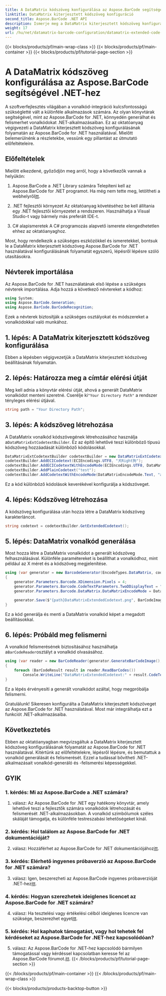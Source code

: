 ```yaml
---
title: A DataMatrix kódszöveg konfigurálása az Aspose.BarCode segítségével .NET-hez
linktitle: DataMatrix kiterjesztett kódszöveg konfiguráció
second_title: Aspose.BarCode .NET API
description: Ismerje meg a DataMatrix kiterjesztett kódszöveg konfigurálását az Aspose.BarCode for .NET használatával. Vonalkódok létrehozása, felismerése és integrálása .NET-alkalmazásaiba.
weight: 17
url: /hu/net/datamatrix-barcode-configuration/datamatrix-extended-code-text-configuration/
---
```


{{< blocks/products/pf/main-wrap-class >}}
{{< blocks/products/pf/main-container >}}
{{< blocks/products/pf/tutorial-page-section >}}

# A DataMatrix kódszöveg konfigurálása az Aspose.BarCode segítségével .NET-hez

A szoftverfejlesztés világában a vonalkód-integráció kulcsfontosságú szükségletté vált a különféle alkalmazások számára. Az olyan könyvtárak segítségével, mint az Aspose.BarCode for .NET, könnyedén generálhat és felismerhet vonalkódokat .NET-alkalmazásaiban. Ez az oktatóanyag végigvezeti a DataMatrix kiterjesztett kódszöveg konfigurálásának folyamatán az Aspose.BarCode for .NET használatával. Mielőtt belemerülnénk a részletekbe, vessünk egy pillantást az útmutató előfeltételeire.

## Előfeltételek

Mielőtt elkezdené, győződjön meg arról, hogy a következők vannak a helyükön:

1. Aspose.BarCode a .NET Library számára
Telepíteni kell az Aspose.BarCode for .NET programot. Ha még nem tette meg, letöltheti a webhelyről[itt](https://releases.aspose.com/barcode/net/).

2. .NET fejlesztői környezet
Az oktatóanyag követéséhez be kell állítania egy .NET fejlesztői környezetet a rendszeren. Használhatja a Visual Studio-t vagy bármely más preferált IDE-t.

3. C# alapismeretek
A C# programozás alapvető ismerete elengedhetetlen ehhez az oktatóanyaghoz.

Most, hogy rendelkezik a szükséges eszközökkel és ismeretekkel, bontsuk le a DataMatrix kiterjesztett kódszöveg Aspose.BarCode for .NET használatával konfigurálásának folyamatát egyszerű, lépésről lépésre szóló utasításokra.

## Névterek importálása

Az Aspose.BarCode for .NET használatának első lépése a szükséges névterek importálása. Adja hozzá a következő névtereket a kódhoz:

```csharp
using System;
using Aspose.BarCode.Generation;
using Aspose.BarCode.BarCodeRecognition;
```

Ezek a névterek biztosítják a szükséges osztályokat és módszereket a vonalkódokkal való munkához.

## 1. lépés: A DataMatrix kiterjesztett kódszöveg konfigurálása

Ebben a lépésben végigvezetjük a DataMatrix kiterjesztett kódszöveg beállításának folyamatán.

## 2. lépés: Határozza meg a címtár elérési útját

 Meg kell adnia a könyvtár elérési útját, ahová a generált DataMatrix vonalkódot menteni szeretné. Cserélje ki`"Your Directory Path"` a rendszer tényleges elérési útjával.

```csharp
string path = "Your Directory Path";
```

## 3. lépés: A kódszöveg létrehozása

 A DataMatrix vonalkód kódszövegének létrehozásához használja a`DataMatrixExtCodetextBuilder`. Ez az építő lehetővé teszi különböző típusú kódszöveg hozzáadását különböző kódolásokkal.

```csharp
DataMatrixExtCodetextBuilder codetextBuilder = new DataMatrixExtCodetextBuilder();
codetextBuilder.AddECICodetext(ECIEncodings.UTF8, "犬Right狗");
codetextBuilder.AddECICodetextWithEncodeMode(ECIEncodings.UTF8, DataMatrixEncodeMode.C40, "ABCDE");
codetextBuilder.AddPlainCodetext("test");
codetextBuilder.AddCodetextWithEncodeMode(DataMatrixEncodeMode.Text, "abcde");
```

Ez a kód különböző kódolások keverékével konfigurálja a kódszöveget.

## 4. lépés: Kódszöveg létrehozása

A kódszöveg konfigurálása után hozza létre a DataMatrix kódszöveg karakterláncot.

```csharp
string codetext = codetextBuilder.GetExtendedCodetext();
```

## 5. lépés: DataMatrix vonalkód generálása

Most hozza létre a DataMatrix vonalkódot a generált kódszöveg felhasználásával. Különféle paramétereket is beállíthat a vonalkódhoz, mint például az X méret és a kódszöveg megjelenítése.

```csharp
using (var generator = new BarcodeGenerator(EncodeTypes.DataMatrix, codetext))
{
    generator.Parameters.Barcode.XDimension.Pixels = 4;
    generator.Parameters.Barcode.CodeTextParameters.TwoDDisplayText = "Extended Codetext";
    generator.Parameters.Barcode.DataMatrix.DataMatrixEncodeMode = DataMatrixEncodeMode.ExtendedCodetext;

    generator.Save($"{path}DataMatrixExtendedCodetext.png", BarCodeImageFormat.Png);
}
```

Ez a kód generálja és menti a DataMatrix vonalkód képet a megadott beállításokkal.

## 6. lépés: Próbáld meg felismerni

 A vonalkód felismerésének biztosításához használhatja a`BarCodeReader`osztályt a vonalkód olvasásához.

```csharp
using (var reader = new BarCodeReader(generator.GenerateBarCodeImage(), DecodeType.DataMatrix))
{
    foreach (BarCodeResult result in reader.ReadBarCodes())
        Console.WriteLine("DataMatrixExtendedCodetext:" + result.CodeText);
}
```

Ez a lépés érvényesíti a generált vonalkódot azáltal, hogy megpróbálja felismerni.

Gratulálunk! Sikeresen konfigurálta a DataMatrix kiterjesztett kódszöveget az Aspose.BarCode for .NET használatával. Most már integrálhatja ezt a funkciót .NET-alkalmazásaiba.

## Következtetés

Ebben az oktatóanyagban megvizsgáltuk a DataMatrix kiterjesztett kódszöveg konfigurálásának folyamatát az Aspose.BarCode for .NET használatával. Kitértünk az előfeltételekre, lépésről lépésre, és bemutattuk a vonalkód generálását és felismerését. Ezzel a tudással bővítheti .NET-alkalmazásait vonalkód-generáló és -felismerési képességekkel.

## GYIK

### 1. kérdés: Mi az Aspose.BarCode a .NET számára?

1. válasz: Az Aspose.BarCode for .NET egy hatékony könyvtár, amely lehetővé teszi a fejlesztők számára vonalkódok létrehozását és felismerését .NET-alkalmazásokban. A vonalkód szimbólumok széles skáláját támogatja, és különféle testreszabási lehetőségeket kínál.

### 2. kérdés: Hol találom az Aspose.BarCode for .NET dokumentációját?

2. válasz: Hozzáférhet az Aspose.BarCode for .NET dokumentációjához[itt](https://reference.aspose.com/barcode/net/).

### 3. kérdés: Elérhető ingyenes próbaverzió az Aspose.BarCode for .NET számára?

 3. válasz: Igen, beszerezheti az Aspose.BarCode ingyenes próbaverzióját .NET-hez[itt](https://releases.aspose.com/).

### 4. kérdés: Hogyan szerezhetek ideiglenes licencet az Aspose.BarCode for .NET számára?

 4. válasz: Ha tesztelési vagy értékelési célból ideiglenes licencre van szüksége, beszerezhet egyet[itt](https://purchase.aspose.com/temporary-license/).

### 5. kérdés: Hol kaphatok támogatást, vagy hol tehetek fel kérdéseket az Aspose.BarCode for .NET-hez kapcsolódóan?

 5. válasz: Az Aspose.BarCode for .NET-hez kapcsolódó bármilyen támogatással vagy kérdéssel kapcsolatban keresse fel az Aspose.BarCode fórumot.[itt](https://forum.aspose.com/c/barcode/13).
{{< /blocks/products/pf/tutorial-page-section >}}

{{< /blocks/products/pf/main-container >}}
{{< /blocks/products/pf/main-wrap-class >}}

{{< blocks/products/products-backtop-button >}}
